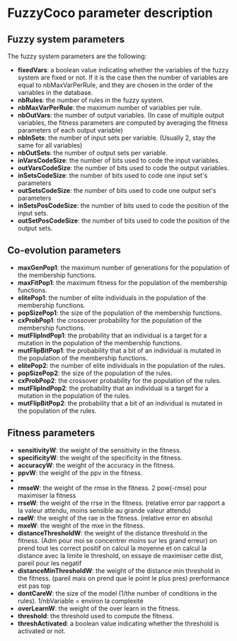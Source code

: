 # FuzzyCoco parameter description


## Fuzzy system parameters

The fuzzy system parameters are the following:
- **fixedVars**: a boolean value indicating whether the variables of the fuzzy system are fixed or not. If it is the case
then the number of variables are equal to nbMaxVarPerRule, and they are chosen in the order of the variables in the database.
- **nbRules**: the number of rules in the fuzzy system. 
- **nbMaxVarPerRule**: the maximum number of variables per rule.
- **nbOutVars**: the number of output variables. (In case of multiple output variables, the fitness parameters are computed by averaging the fitness parameters of each output variable)
- **nbInSets**: the number of input sets per variable. (Usually 2, stay the same for all variables)
- **nbOutSets**: the number of output sets per variable.
- **inVarsCodeSize**: the number of bits used to code the input variables.
- **outVarsCodeSize**: the number of bits used to code the output variables.
- **inSetsCodeSize**: the number of bits used to code one input set's parameters
- **outSetsCodeSize**: the number of bits used to code one output set's parameters
- **inSetsPosCodeSize**: the number of bits used to code the position of the input sets.
- **outSetPosCodeSize**: the number of bits used to code the position of the output sets.

## Co-evolution parameters

- **maxGenPop1**: the maximum number of generations for the population of the membership functions.
- **maxFitPop1**: the maximum fitness for the population of the membership functions.
- **elitePop1**: the number of elite individuals in the population of the membership functions.
- **popSizePop1**: the size of the population of the membership functions.
- **cxProbPop1**: the crossover probability for the population of the membership functions.
- **mutFlipIndPop1**: the probability that an individual is a target for a mutation in the population of the membership functions.
- **mutFlipBitPop1**: the probability that a bit of an individual is mutated in the population of the membership functions.
- **elitePop2**: the number of elite individuals in the population of the rules.
- **popSizePop2**: the size of the population of the rules.
- **cxProbPop2**: the crossover probability for the population of the rules.
- **mutFlipIndPop2**: the probability that an individual is a target for a mutation in the population of the rules.
- **mutFlipBitPop2**: the probability that a bit of an individual is mutated in the population of the rules.


## Fitness parameters

- **sensitivityW**: the weight of the sensitivity in the fitness.
- **specificityW**: the weight of the specificity in the fitness.
- **accuracyW**: the weight of the accuracy in the fitness.
- **ppvW**: the weight of the ppv in the fitness.
- 
- **rmseW**: the weight of the rmse in the fitness. 2 pow(-rmse) pour maximiser la fitness
- **rrseW**: the weight of the rrse in the fitness. (relative error par rapport a la valeur attendu, moins sensible au grande valeur attendu)
- **raeW**: the weight of the rae in the fitness. (relative error en absolu)
- **mxeW**: the weight of the mxe in the fitness. 
- **distanceThresholdW**: the weight of the distance threshold in the fitness. (Adm pour moi se concentrer moins sur les grand erreur) on prend tout les correct positif on calcul la moyenne et on calcul la distance avec la limite le threshold, on essaye de maximiser cette dist, pareil pour les negatif
- **distanceMinThresholdW**: the weight of the distance min threshold in the fitness. (pareil mais on prend que le point le plus pres) prerformance est pas top
- **dontCareW**: the size of the model (1/the number of conditions in the rules). 1/nbVariable = environ la complexité
- **overLearnW**: the weight of the over learn in the fitness. 
- **threshold**: the threshold used to compute the fitness.
- **threshActivated**: a boolean value indicating whether the threshold is activated or not.
